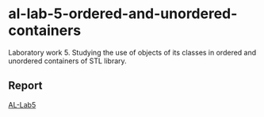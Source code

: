 # al-lab-5-ordered-and-unordered-containers
Laboratory work 5. Studying the use of objects of its classes in ordered and unordered containers of STL library.

## Report
[AL-Lab5](https://drive.google.com/file/d/1cpsB7aKHgmyVx7hBniTVfduENyCz6Wvh/view?usp=sharing)
